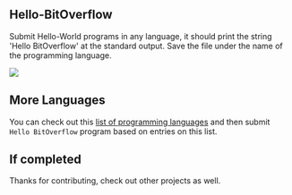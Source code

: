 ## Hello-BitOverflow

Submit Hello-World programs in any language, it should print the string 'Hello BitOverflow' at the standard output. Save the file under the name of the programming language. 

![](static/hw.png)

## More Languages

You can check out this [list of programming languages](https://medium.com/web-development-zone/a-complete-list-of-computer-programming-languages-1d8bc5a891f) and then submit `Hello BitOverflow` program based on entries on this list.

## If completed

Thanks for contributing, check out other projects as well.
